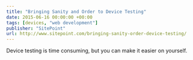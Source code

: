 ```yaml
---
title: "Bringing Sanity and Order to Device Testing"
date: 2015-06-16 00:00:00 +00:00
tags: [devices, "web development"]
publisher: "SitePoint"
url: http://www.sitepoint.com/bringing-sanity-order-device-testing/
---
```


Device testing is time consuming, but you can make it easier on yourself.

